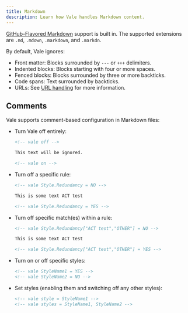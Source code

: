 ```yaml
---
title: Markdown
description: Learn how Vale handles Markdown content.
---
```


[GitHub-Flavored Markdown][1] support is built in. The supported extensions are
`.md`, `.mdown`, `.markdown`, and `.markdn`.

By default, Vale ignores:

- Front matter: Blocks surrounded by `---` or `+++` delimiters.
- Indented blocks: Blocks starting with four or more spaces.
- Fenced blocks: Blocks surrounded by three or more backticks.
- Code spans: Text surrounded by backticks.
- URLs: See [URL handling][2] for more information.

## Comments

Vale supports comment-based configuration in Markdown files:

- Turn Vale off entirely:

  ```markdown
  <!-- vale off -->

  This text will be ignored.

  <!-- vale on -->
  ```

- Turn off a specific rule:

  ```markdown
  <!-- vale Style.Redundancy = NO -->

  This is some text ACT test

  <!-- vale Style.Redundancy = YES -->
  ```

- Turn off specific match(es) within a rule:

  ```markdown
  <!-- vale Style.Redundancy["ACT test","OTHER"] = NO -->

  This is some text ACT test

  <!-- vale Style.Redundancy["ACT test","OTHER"] = YES -->
  ```

- Turn on or off specific styles:

  ```markdown
  <!-- vale StyleName1 = YES -->
  <!-- vale StyleName2 = NO -->
  ```

- Set styles (enabling them and switching off any other styles):

  ```markdown
  <!-- vale style = StyleName1 -->
  <!-- vale styles = StyleName1, StyleName2 -->
  ```

[1]: https://github.github.com/gfm
[2]: https://github.com/errata-ai/vale/issues/320
